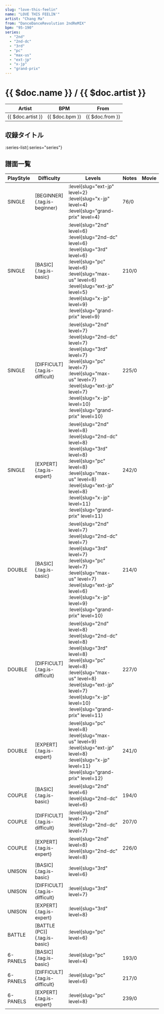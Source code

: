 ```yaml
---
slug: "love-this-feelin"
name: "LOVE THIS FEELIN'"
artist: "Chang Ma"
from: "DanceDanceRevolution 2ndReMIX"
bpm: "95-190"
series:
  - "2nd"
  - "2nd-dc"
  - "3rd"
  - "pc"
  - "max-us"
  - "ext-jp"
  - "x-jp"
  - "grand-prix"
---
```


# {{ $doc.name }} / {{ $doc.artist }}

|Artist|BPM|From|
|------|---|----|
|{{ $doc.artist }}|{{ $doc.bpm }}|{{ $doc.from }}|

## 収録タイトル

:series-list{:series="series"}

## 譜面一覧

|PlayStyle|Difficulty|Levels|Notes|Movie|
|---------|----------|------|-----|-----|
|SINGLE|[BEGINNER]{.tag.is-beginner}|<div class="field is-grouped is-grouped-multiline"> :level{slug="ext-jp" level=2} :level{slug="x-jp" level=4} :level{slug="grand-prix" level=4}</div>|76/0||
|SINGLE|[BASIC]{.tag.is-basic}|<div class="field is-grouped is-grouped-multiline"> :level{slug="2nd" level=6} :level{slug="2nd-dc" level=6} :level{slug="3rd" level=6} :level{slug="pc" level=6} :level{slug="max-us" level=6} :level{slug="ext-jp" level=5} :level{slug="x-jp" level=9} :level{slug="grand-prix" level=9}</div>|210/0||
|SINGLE|[DIFFICULT]{.tag.is-difficult}|<div class="field is-grouped is-grouped-multiline"> :level{slug="2nd" level=7} :level{slug="2nd-dc" level=7} :level{slug="3rd" level=7} :level{slug="pc" level=7} :level{slug="max-us" level=7} :level{slug="ext-jp" level=7} :level{slug="x-jp" level=10} :level{slug="grand-prix" level=10}</div>|225/0||
|SINGLE|[EXPERT]{.tag.is-expert}|<div class="field is-grouped is-grouped-multiline"> :level{slug="2nd" level=8} :level{slug="2nd-dc" level=8} :level{slug="3rd" level=8} :level{slug="pc" level=8} :level{slug="max-us" level=8} :level{slug="ext-jp" level=8} :level{slug="x-jp" level=11} :level{slug="grand-prix" level=11}</div>|242/0||
|DOUBLE|[BASIC]{.tag.is-basic}|<div class="field is-grouped is-grouped-multiline"> :level{slug="2nd" level=7} :level{slug="2nd-dc" level=7} :level{slug="3rd" level=7} :level{slug="pc" level=7} :level{slug="max-us" level=7} :level{slug="ext-jp" level=6} :level{slug="x-jp" level=9} :level{slug="grand-prix" level=10}</div>|214/0||
|DOUBLE|[DIFFICULT]{.tag.is-difficult}|<div class="field is-grouped is-grouped-multiline"> :level{slug="2nd" level=8} :level{slug="2nd-dc" level=8} :level{slug="3rd" level=8} :level{slug="pc" level=8} :level{slug="max-us" level=8} :level{slug="ext-jp" level=7} :level{slug="x-jp" level=10} :level{slug="grand-prix" level=11}</div>|227/0||
|DOUBLE|[EXPERT]{.tag.is-expert}|<div class="field is-grouped is-grouped-multiline"> :level{slug="pc" level=8} :level{slug="max-us" level=9} :level{slug="ext-jp" level=8} :level{slug="x-jp" level=11} :level{slug="grand-prix" level=12}</div>|241/0||
|COUPLE|[BASIC]{.tag.is-basic}|<div class="field is-grouped is-grouped-multiline"> :level{slug="2nd" level=6} :level{slug="2nd-dc" level=6}</div>|194/0||
|COUPLE|[DIFFICULT]{.tag.is-difficult}|<div class="field is-grouped is-grouped-multiline"> :level{slug="2nd" level=7} :level{slug="2nd-dc" level=7}</div>|207/0||
|COUPLE|[EXPERT]{.tag.is-expert}|<div class="field is-grouped is-grouped-multiline"> :level{slug="2nd" level=8} :level{slug="2nd-dc" level=8}</div>|226/0||
|UNISON|[BASIC]{.tag.is-basic}|<div class="field is-grouped is-grouped-multiline"> :level{slug="3rd" level=6}</div>|||
|UNISON|[DIFFICULT]{.tag.is-difficult}|<div class="field is-grouped is-grouped-multiline"> :level{slug="3rd" level=7}</div>|||
|UNISON|[EXPERT]{.tag.is-expert}|<div class="field is-grouped is-grouped-multiline"> :level{slug="3rd" level=8}</div>|||
|BATTLE|[BATTLE (PC)]{.tag.is-basic}|<div class="field is-grouped is-grouped-multiline"> :level{slug="pc" level=6}</div>|||
|6-PANELS|[BASIC]{.tag.is-basic}|<div class="field is-grouped is-grouped-multiline"> :level{slug="pc" level=4}</div>|193/0||
|6-PANELS|[DIFFICULT]{.tag.is-difficult}|<div class="field is-grouped is-grouped-multiline"> :level{slug="pc" level=6}</div>|217/0||
|6-PANELS|[EXPERT]{.tag.is-expert}|<div class="field is-grouped is-grouped-multiline"> :level{slug="pc" level=8}</div>|239/0||
